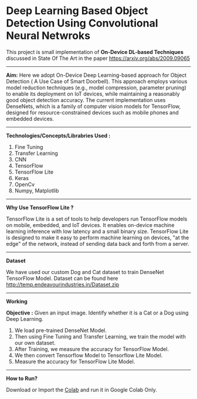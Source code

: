 # Deep Learning Based Object Detection Using Convolutional Neural Netwroks

This project is small implementation of **On-Device DL-based Techniques** discussed in State Of The Art in the paper <https://arxiv.org/abs/2009.09065> 

***
**Aim:** Here we adopt On-Device Deep Learning-based approach for Object Detection ( A Use Case of Smart Doorbell). This approach employs various
model reduction techniques (e.g., model compression, parameter pruning) to enable its deployment on IoT devices, while maintaining a reasonably good object detection accuracy. The current implementation uses DenseNets, which is a family of computer vision models for TensorFlow, designed for resource-constrained devices such as mobile phones and embedded devices.
***
**Technologies/Concepts/Librabries Used :**
1. Fine Tuning 
2. Transfer Learning
3. CNN
4. TensorFlow
5. TensorFlow Lite
6. Keras
7. OpenCv
8. Numpy, Matplotlib

***
**Why Use TensorFlow Lite ?**

TensorFlow Lite is a set of tools to help developers run TensorFlow models on mobile, embedded, and IoT devices. It enables on-device machine learning inference with low latency and a small binary size. TensorFlow Lite is designed to make it easy to perform machine learning on devices, "at the edge" of the network, instead of sending data back and forth from a server.
***

**Dataset**

We have used our custom Dog and Cat dataset to train DenseNet TensorFlow Model. Dataset can be found here <http://temp.endeavourindustries.in/Dataset.zip>

***
**Working**

**Objective :** Given an input image. Identify whether it is a Cat or a Dog using Deep Learning.

1. We load pre-trained DenseNet Model.
2. Then using Fine Tuning and Transfer Learning, we train the model with our own dataset.
3. After Training, we measure the accuracy for TensorFlow Model.
4. We then convert Tensorflow Model to Tensorflow Lite Model.
5. Measure the accuracy for TensorFlow Lite Model.

***
**How to Run?**

Download or Import the [Colab](https://github.com/TapanPathak/Object-Detection-using-Convolutional-Neural-Netwroks/blob/main/Deep_Learning_Based_Object_Detection_Using_Convolutional_Neural_Networks.ipynb) and run it in Google Colab Only.
